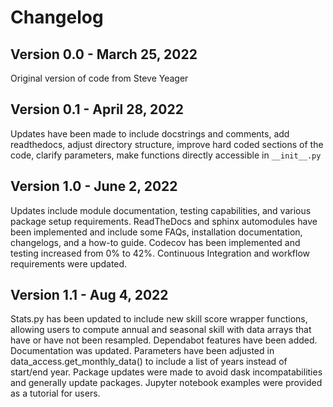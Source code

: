 # Changelog

## Version 0.0 - March 25, 2022
Original version of code from Steve Yeager

## Version 0.1 - April 28, 2022
Updates have been made to include docstrings and comments, add readthedocs, adjust directory structure, improve hard coded sections of the code, clarify parameters, make functions directly accessible in `__init__.py`

## Version 1.0 - June 2, 2022
Updates include module documentation, testing capabilities, and various package setup requirements. ReadTheDocs and sphinx automodules have been implemented and include some FAQs, installation documentation, changelogs, and a how-to guide. Codecov has been implemented and testing increased from 0% to 42%. Continuous Integration and workflow requirements were updated.

## Version 1.1 - Aug 4, 2022
Stats.py has been updated to include new skill score wrapper functions, allowing users to compute annual and seasonal skill with data arrays that have or have not been resampled. Dependabot features have been added. Documentation was updated. Parameters have been adjusted in data_access.get_monthly_data() to include a list of years instead of start/end year. Package updates were made to avoid dask incompatabilities and generally update packages. Jupyter notebook examples were provided as a tutorial for users.

